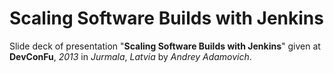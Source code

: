 # Scaling Software Builds with Jenkins

Slide deck of presentation "**Scaling Software Builds with Jenkins**" given at **DevConFu**, *2013* in *Jurmala*, *Latvia* by *Andrey Adamovich*.
